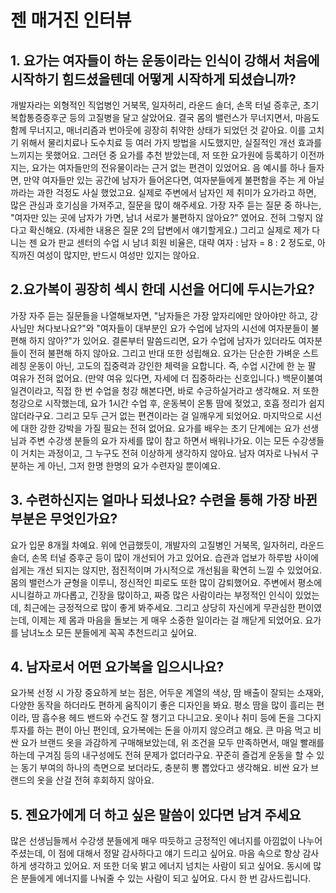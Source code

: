 # 젠 매거진 인터뷰

## 1. 요가는 여자들이 하는 운동이라는 인식이 강해서 처음에 시작하기 힘드셨을텐데 어떻게 시작하게 되셨습니까?
개발자라는 외형적인 직업병인 거북목, 일자허리, 라운드 솔더, 손목 터널 증후군, 초기 복합통증증후군 등의 고질병을 달고 살았어요.
결국 몸의 밸런스가 무너지면서, 마음도 함께 무너지고, 매너리즘과 번아웃에 굉장히 취약한 상태가 되었던 것 같아요.
이를 고치기 위해서 물리치료나 도수치료 등 여러 가지 방법을 시도했지만, 실질적인 개선 효과를 느끼지는 못했어요.
그러던 중 요가를 추천 받았는데, 저 또한 요가원에 등록하기 이전까지는, 요가는 여자들만의 전유물이라는 근거 없는 편견이 있었어요.
음 예시를 하나 들자면, 만약 여자들만 있는 공간에 남자가 들어온다면, 여자분들에게 불편함을 주는 게 아닐까라는 과한 걱정도 사실 했었고요.
실제로 주변에서 남자인 제 취미가 요가라고 하면, 많은 관심과 호기심을 가져주고, 질문을 많이 해주세요.
가장 자주 듣는 질문 중 하나는, "여자만 있는 곳에 남자가 가면, 남녀 서로가 불편하지 않아요?" 였어요.
전혀 그렇지 않다고 확신해요. (자세한 내용은 질문 2의 답변에서 얘기할게요.)
그리고 실제로 제가 다니는 젠 요가 판교 센터의 수업 시 남녀 회원 비율은, 대략 여자 : 남자 = 8 : 2 정도로, 아직까진 여성이 많지만, 반드시 여성만 있지는 않아요.

## 2.요가복이 굉장히 섹시 한데 시선을 어디에 두시는가요?
가장 자주 듣는 질문들을 나열해보자면, "남자들은 가장 앞자리에만 앉아야만 하고, 강사님만 쳐다보나요?"와 "여자들이 대부분인 요가 수업에 남자의 시선에 여자분들이 불편해 하지 않아?"가 있어요.
결론부터 말씀드리면, 요가 수업에 남자가 있더라도 여자분들이 전혀 불편해 하지 않아요. 
그리고 반대 또한 성립해요. 
요가는 단순한 가벼운 스트레칭 운동이 아닌, 고도의 집중력과 강인한 체력을 요합니다.
즉, 수업 시간에 한 눈 팔 여유가 전혀 없어요. (만약 여유 있다면, 자세에 더 집중하라는 신호입니다.)
백문이불여일견이라고, 직접 한 번 수업을 청강 해본다면, 바로 수긍하실거라고 생각해요.
저 또한 청강으로 시작했는데, 요가 1시간 수업 후, 운동복이 온통 땀에 젖었고, 호흡 정리가 쉽지 않더라구요.
그리고 모두 근거 없는 편견이라는 걸 일깨우게 되었어요.
마지막으로 시선에 대한 강한 강박을 가질 필요는 전혀 없어요.
요가를 배우는 초기 단계에는 요가 선생님과 주변 수강생 분들의 요가 자세를 많이 참고 하면서 배워나가요.
이는 모든 수강생들이 거치는 과정이고, 그 누구도 전혀 이상하게 생각하지 않아요.
남자 여자로 나눠서 구분하는 게 아닌, 그저 한명 한명의 요가 수련자일 뿐이예요. 

## 3. 수련하신지는 얼마나 되셨나요? 수련을 통해 가장 바뀐 부분은 무엇인가요?
요가 입문 8개월 차예요.
위에 언급했듯이, 개발자의 고질병인 거북목, 일자허리, 라운드 솔더, 손목 터널 증후군 등이 많이 개선되어 가고 있어요.
습관과 업보가 하루밤 사이에 쉽게는 개선 되지는 않지만, 점진적이며 가시적으로 개선됨을 확연히 느낄 수 있었어요.
몸의 밸런스가 균형을 이루니, 정신적인 피로도 또한 많이 감퇴했어요.
주변에서 평소에 시니컬하고 까다롭고, 긴장을 많이하고, 짜증 많은 사람이라는 부정적인 인식이 있었는데, 최근에는 긍정적으로 많이 좋게 봐주세요.
그리고 상당히 자신에게 무관심한 편이였는데, 이제는 제 몸과 마음을 돌보는 게 매우 소중한 일이라는 걸 깨닫게 되었어요.
요가를 남녀노소 모든 분들에게 꼭꼭 추천드리고 싶어요.

## 4. 남자로서 어떤 요가복을 입으시나요?
요가복 선정 시 가장 중요하게 보는 점은, 어두운 계열의 색상, 땀 배출이 잘되는 소재와, 다양한 동작을 하더라도 편하게 움직이기 좋은 디자인을 봐요. 
평소 땀을 많이 흘리는 편이라, 땀 흡수용 헤드 밴드와 수건도 잘 챙기고 다니고요.
옷이나 취미 등에 돈을 그다지 투자를 하는 편이 아닌 편인데, 요가복에는 돈을 아끼지 않으려고 해요.
큰 마음 먹고 비싼 요가 브랜드 옷을 과감하게 구매해보았는데, 위 조건을 모두 만족하면서, 매일 빨래를 하는데 구겨짐 등의 내구성에도 전혀 문제가 없더라구요.
꾸준히 즐겁게 운동을 할 수 있는 동기 부여의 하나의 측면으로 보더라도, 충분히 뽕 뽑았다고 생각해요.
비싼 요가 브랜드의 옷을 산걸 전혀 후회하지 않아요.

## 5. 젠요가에게 더 하고 싶은 말씀이 있다면 남겨 주세요
많은 선생님들께서 수강생 분들에게 매우 따듯하고 긍정적인 에너지를 아낌없이 나누어 주셨는데, 이 점에 대해서 정말 감사하다고 얘기 드리고 싶어요.
마음 속으로 항상 감사하게 생각하고 있어요.
저 또한 더욱 밝고 에너지 넘치는 사람이 되고 싶어요.
동시에 많은 분들에게 에너지를 나눠줄 수 있는 사람이 되고 싶어요.
다시 한 번 감사드립니다.
